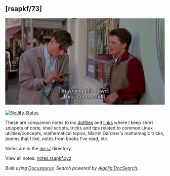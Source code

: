 ## [rsapkf/73]

![George McFly, Back to the Future, at precisely 1:03:59](mcfly.png)

[![Netlify Status](https://api.netlify.com/api/v1/badges/8e7bba5d-546f-4672-9b3b-a6efbecf7fa4/deploy-status)](https://app.netlify.com/sites/rsapkf-notes/deploys)

These are companion notes to my [dotfiles](https://github.com/rsapkf/config) and [links](https://github.com/rsapkf/42/) where I keep short snippets of code, shell scripts, tricks and tips related to common Linux utilities/concepts, mathematical topics, Martin Gardner's mathemagic tricks, poems that I like, notes from books I've read, etc.

Notes are in the [`docs/`](https://github.com/rsapkf/73/tree/main/docs) directory.

View all notes: [notes.rsapkf.xyz](https://notes.rsapkf.xyz/)

_Built using [Docusaurus](https://docusaurus.io/). Search powered by [Algolia DocSearch](https://github.com/algolia/docsearch/)._
